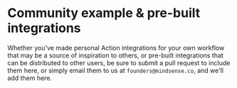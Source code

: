 # Community example & pre-built integrations

Whether you've made personal Action integrations for your own workflow that may be a source of inspiration to others, or pre-built integrations that can be distributed to other users, be sure to submit a pull request to include them here, or simply email them to us at `founders@mindsense.co`, and we'll add them here.
